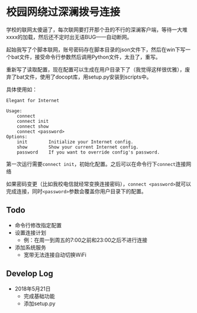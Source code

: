 # 校园网绕过深澜拨号连接

学校的联网太傻逼了，每次联网要打开那个丑的不行的深澜客户端，等待一大堆xxxx的加载，然后还不定时出无语BUG——自动断网。

起始我写了个脚本联网，账号密码存在脚本目录的json文件下，然后在win下写一个bat文件，接受命令行参数然后调用Python文件，太丑了，重写。

重新写了读取配置，现在配置可以生成在用户目录下了（我觉得这样很优雅），废弃了bat文件，使用了docopt库，用setup.py安装到scripts中。

具体使用如：
```text
Elegant for Internet
 
Usage:
    connect
    connect init
    connect show
    connect <password>
Options:
    init        Initialize your Internet config.
    show        Show your current Internet config.
    password    If you want to override config's password.
```


第一次运行需要`connect init`，初始化配置。之后可以在命令行下`connect`连接网络

如果密码变更（比如我校电信就经常变换连接密码），`connect <password>`就可以完成连接，同时`<password>`参数会覆盖你用户目录下的配置。

## Todo
- 命令行修改指定配置
- 设置连接计划
    - 例：在周一到周五的7:00之前和23:00之后不进行连接
- 添加系统服务
    - 宽带无法连接自动切换WiFi

## Develop Log
- 2018年5月21日
    - 完成基础功能
    - 添加setup.py